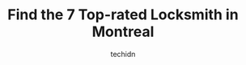 ---
layout: ampstory
image: https://i0.wp.com/www.auto.or.id/wp-content/uploads/2023/06/j-piche-fils-inc-0-montreal-1686322209.jpeg?resize=640,853
author: techidn
featured: false
description: Montreal, Quebec, Canada is a haven for Locksmith enthusiasts, boasting an impressive array of 7 top-notch establishments. Whether youre a seasoned connoisseur or simply curious to explore 
title: Find the 7 Top-rated Locksmith in Montreal
cover:
   title: Find the 7 Top-rated Locksmith in Montreal
   subtitle: AUTO.OR.ID
   background: https://www.auto.or.id/wp-content/uploads/2023/06/j-piche-fils-inc-0-montreal-1686322209.jpeg

pages: 
 - layout: thirds
   top: <h1>#1 S.O.S. Serruriers</h1>
   bottom: "<p>Would highly recommend this locksmith service! Mike came so quickly and did everything he could to save us money by restoring components instead of replacing them when po</p>"
   background: https://www.auto.or.id/wp-content/uploads/2023/06/j-piche-fils-inc-1-montreal-1686322211.jpeg
   backgroundblur: true
 - layout: thirds
   top: <h1>#2 Maître Des Clés Serrurier Automobile</h1>
   bottom: "<p>10545 LArchevêque, Montréal, QC H1H 3A1, Canada</p>"
   background: https://www.auto.or.id/wp-content/uploads/2023/06/j-piche-fils-inc-2-montreal-1686322211.jpeg
   cta:
      link: https://www.auto.or.id/find-the-7-top-rated-locksmith-in-montreal/
      text: Find the 7 Top-rated Locksmith in Montreal
 - layout: thirds
   top: <h1>#3 Serrurier Beaubien</h1>
   bottom: "<p>2582 Rue Beaubien E, Montréal, QC H1Y 1G3, Canada</p>"
   background: https://images.unsplash.com/photo-1610205296127-02e7366806e4?ixlib=rb-4.0.3&ixid=MnwxMjA3fDB8MHxwaG90by1wYWdlfHx8fGVufDB8fHx8&auto=format&fit=crop&w=640&h=853&q=80
   cta:
      link: https://www.auto.or.id/find-the-7-top-rated-locksmith-in-montreal/
      text: Find the 7 Top-rated Locksmith in Montreal
 - layout: thirds
   top: <h1>#4 J Piche & Fils Inc</h1>
   bottom: "<p>5564 St Laurent Blvd, Montreal, Quebec H2T 1S8, Canada</p>"
   background: https://images.unsplash.com/photo-1572017932228-99087d0489c2?ixlib=rb-4.0.3&ixid=MnwxMjA3fDB8MHxwaG90by1wYWdlfHx8fGVufDB8fHx8&auto=format&fit=crop&w=640&h=853&q=80
   cta:
      link: https://www.auto.or.id/find-the-7-top-rated-locksmith-in-montreal/
      text: Find the 7 Top-rated Locksmith in Montreal
 - layout: thirds
   top: <h1>#5 A. Boudreau Serrurier</h1>
   bottom: "<p>2685 Notre-Dame St W, Montreal, Quebec H3J 1N9, Canada</p>"
   background: https://images.unsplash.com/photo-1494363247633-927487612591?ixlib=rb-4.0.3&ixid=MnwxMjA3fDB8MHxwaG90by1wYWdlfHx8fGVufDB8fHx8&auto=format&fit=crop&w=640&h=853&q=80
   cta:
      link: https://www.auto.or.id/find-the-7-top-rated-locksmith-in-montreal/
      text: Find the 7 Top-rated Locksmith in Montreal
 - layout: thirds
   top: <h1>#6 Serrupro Montréal - Serrurier Boivin</h1>
   bottom: "<p>C1A-7373, Boul Langelier, Saint-Léonard, QC H1S 1V7, Canada</p>"
   background: https://images.unsplash.com/photo-1629935252276-2e9267f778a1?ixlib=rb-4.0.3&ixid=MnwxMjA3fDB8MHxwaG90by1wYWdlfHx8fGVufDB8fHx8&auto=format&fit=crop&w=640&h=853&q=80
   cta:
      link: https://www.auto.or.id/find-the-7-top-rated-locksmith-in-montreal/
      text: Find the 7 Top-rated Locksmith in Montreal
 - layout: thirds
   top: <h1>#7 Serrupro - Locksmith Notre Dame</h1>
   bottom: "<p>230 Rue Saint-Jacques, Montréal, QC H2Y 1L9, Canada</p>"
   background: https://images.unsplash.com/photo-1598543877974-8fc727861c38?ixlib=rb-4.0.3&ixid=MnwxMjA3fDB8MHxwaG90by1wYWdlfHx8fGVufDB8fHx8&auto=format&fit=crop&w=640&h=853&q=80
   cta:
      link: https://www.auto.or.id/find-the-7-top-rated-locksmith-in-montreal/
      text: Find the 7 Top-rated Locksmith in Montreal
 - layout: thirds
   middle: Continue reading...
   background: https://images.unsplash.com/photo-1608506876688-ab805ee6c2c6?ixlib=rb-4.0.3&ixid=MnwxMjA3fDB8MHxwaG90by1wYWdlfHx8fGVufDB8fHx8&auto=format&fit=crop&w=640&h=853&q=80
   cta:
      link: https://www.auto.or.id/find-the-7-top-rated-locksmith-in-montreal/
      text: Find the 7 Top-rated Locksmith in Montreal

---